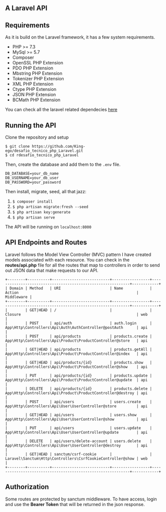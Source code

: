 ## A Laravel API

## Requirements

As it is build on the Laravel framework, it has a few system requirements.

-   PHP >= 7.3
-   MySql >= 5.7
-   Composer
-   OpenSSL PHP Extension
-   PDO PHP Extension
-   Mbstring PHP Extension
-   Tokenizer PHP Extension
-   XML PHP Extension
-   Ctype PHP Extension
-   JSON PHP Extension
-   BCMath PHP Extension

You can check all the laravel related dependecies
[here](https://laravel.com/docs/8.x/deployment#server-requirements)

## Running the API

Clone the repository and setup

`$ git clone https://github.com/King-ego/desafio_tecnico_php_Laravel.git` <br />
`$ cd rdesafio_tecnico_php_Laravel`

Then, create the database and add them to the `.env` file.

```
DB_DATABASE=your_db_name
DB_USERNAME=your_db_user
DB_PASSWORD=your_password
```

Then install, migrate, seed, all that jazz:

1. `$ composer install`
2. `$ php artisan migrate:fresh --seed`
3. `$ php artisan key:generate`
4. `$ php artisan serve`

The API will be running on `localhost:8000`

## API Endpoints and Routes

Laravel follows the Model View Controller (MVC) pattern I have created models associated with
each resource. You can check in the **routes/api.php** file for all the routes that map to
controllers in order to send out JSON data that make requests to our API.

```
+--------+----------+--------------------------+-----------------+------------------------------------------------------------+------------+
| Domain | Method   | URI                      | Name            | Action                                                     | Middleware |
+--------+----------+--------------------------+-----------------+------------------------------------------------------------+------------+
|        | GET|HEAD | /                        |                 | Closure                                                    | web        |
|        | POST     | api/auth                 | auth.login      | App\Http\Controllers\Api\Auth\AuthController@postAuth      | api        |
|        | POST     | api/products             | products.create | App\Http\Controllers\Api\Product\ProductController@store   | api        |
|        | GET|HEAD | api/products             | products.getAll | App\Http\Controllers\Api\Product\ProductController@index   | api        |
|        | GET|HEAD | api/products/{id}        | products.show   | App\Http\Controllers\Api\Product\ProductController@show    | api        |
|        | PUT      | api/products/{id}        | products.update | App\Http\Controllers\Api\Product\ProductController@update  | api        |
|        | DELETE   | api/products/{id}        | products.delete | App\Http\Controllers\Api\Product\ProductController@destroy | api        |
|        | POST     | api/users                | users.create    | App\Http\Controllers\Api\User\UserController@store         | api        |
|        | GET|HEAD | api/users                | users.show      | App\Http\Controllers\Api\User\UserController@show          | api        |
|        | PUT      | api/users                | users.update    | App\Http\Controllers\Api\User\UserController@update        | api        |
|        | DELETE   | api/users/delete-account | users.delete    | App\Http\Controllers\Api\User\UserController@destroy       | api        |
|        | GET|HEAD | sanctum/csrf-cookie      |                 | Laravel\Sanctum\Http\Controllers\CsrfCookieController@show | web        |
+--------+----------+--------------------------+-----------------+------------------------------------------------------------+------------+
```

## Authorization

Some routes are protected by sanctum middleware.
To have access, login and use the **Bearer Token** that will be returned in the json response.
